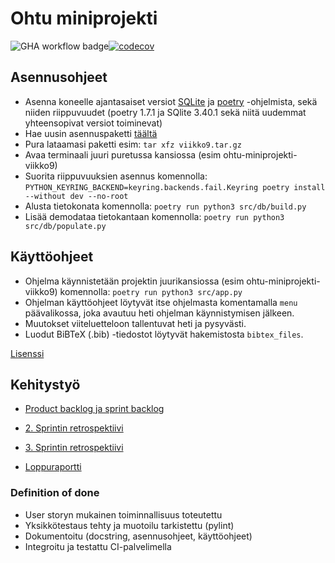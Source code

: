 # Ohtu miniprojekti
![GHA workflow badge](https://github.com/erjavaskivuori/ohtu-miniprojekti/workflows/CI/badge.svg)[![codecov](https://codecov.io/github/erjavaskivuori/ohtu-miniprojekti/graph/badge.svg?token=BJ1NFKVKDF)](https://codecov.io/github/erjavaskivuori/ohtu-miniprojekti)

## Asennusohjeet
- Asenna koneelle ajantasaiset versiot [SQLite](https://www.sqlite.org/) ja [poetry](https://python-poetry.org/) -ohjelmista, sekä niiden riippuvuudet (poetry 1.7.1 ja SQlite 3.40.1 sekä niitä uudemmat yhteensopivat versiot toiminevat)
- Hae uusin asennuspaketti [täältä](https://github.com/erjavaskivuori/ohtu-miniprojekti/releases/latest)
- Pura lataamasi paketti esim: `tar xfz viikko9.tar.gz`
- Avaa terminaali juuri puretussa kansiossa (esim ohtu-miniprojekti-viikko9)
- Suorita riippuvuuksien asennus komennolla: `PYTHON_KEYRING_BACKEND=keyring.backends.fail.Keyring poetry install --without dev --no-root`
- Alusta tietokonata komennolla: `poetry run python3 src/db/build.py`
- Lisää demodataa tietokantaan komennolla: `poetry run python3 src/db/populate.py`

## Käyttöohjeet
- Ohjelma käynnistetään projektin juurikansiossa (esim ohtu-miniprojekti-viikko9) komennolla: `poetry run python3 src/app.py`
- Ohjelman käyttöohjeet löytyvät itse ohjelmasta komentamalla `menu` päävalikossa, joka avautuu heti ohjelman käynnistymisen jälkeen.
- Muutokset viiteluetteloon tallentuvat heti ja pysyvästi.
- Luodut BiBTeX (.bib) -tiedostot löytyvät hakemistosta `bibtex_files`.

[Lisenssi](https://github.com/erjavaskivuori/ohtu-miniprojekti/blob/main/LICENSE.md)

## Kehitystyö

- [Product backlog ja sprint backlog](https://docs.google.com/spreadsheets/d/1TeniUNzDz5KInh-D-tHVcKsYnXuUdVKj35sreIyCLF8/edit?usp=sharing)

- [2. Sprintin retrospektiivi](https://github.com/erjavaskivuori/ohtu-miniprojekti/blob/main/retro_2.md)

- [3. Sprintin retrospektiivi](https://github.com/erjavaskivuori/ohtu-miniprojekti/blob/main/retro_3.md)

- [Loppuraportti](https://github.com/erjavaskivuori/ohtu-miniprojekti/blob/main/loppuraportti.md)

### Definition of done
- User storyn mukainen toiminnallisuus toteutettu
- Yksikkötestaus tehty ja muotoilu tarkistettu (pylint)
- Dokumentoitu (docstring, asennusohjeet, käyttöohjeet)
- Integroitu ja testattu CI-palvelimella


